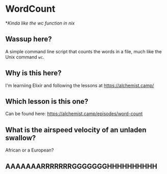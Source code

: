 # WordCount

**Kinda like the wc function in *nix**

## Wassup here?

A simple command line script that counts the words in a file, much like the Unix command `wc`.

## Why is this here?

I'm learniing Elixir and following the lessons at https://alchemist.camp/

## Which lesson is this one?

Can be found here: https://alchemist.camp/episodes/word-count

## What is the airspeed velocity of an unladen swallow?

African or a European?

## AAAAAAARRRRRRRGGGGGGGHHHHHHHHHH
